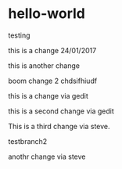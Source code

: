 # hello-world
testing

this is a change 24/01/2017

this is another change

boom change 2
chdsifhiudf

this is a change via gedit

this is a second change via gedit

This is a third change via steve.

testbranch2

anothr change via steve
